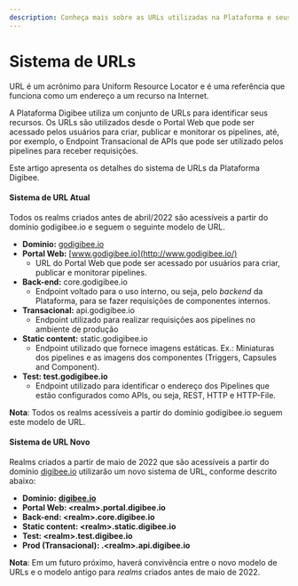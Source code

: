 ```yaml
---
description: Conheça mais sobre as URLs utilizadas na Plataforma e seus usos
---
```


# Sistema de URLs

URL é um acrônimo para Uniform Resource Locator e é uma referência que funciona como um endereço a um recurso na Internet.

A Plataforma Digibee utiliza um conjunto de URLs para identificar seus recursos. Os URLs são utilizados desde o Portal Web que pode ser acessado pelos usuários para criar, publicar e monitorar os pipelines, até, por exemplo, o Endpoint Transacional de APIs que pode ser utilizado pelos pipelines para receber requisições.

Este artigo apresenta os detalhes do sistema de URLs da Plataforma Digibee.

#### **Sistema de URL Atual** <a href="#h_dfbf424bac" id="h_dfbf424bac"></a>

Todos os realms criados antes de abril/2022 são acessíveis a partir do domínio godigibee.io e seguem o seguinte modelo de URL.

* **Dominio:** [godigibee.io](http://www.godigibee.io/)
* **Portal Web:** [www.godigibee.io](http://www.godigibee.io/)
  * URL do Portal Web que pode ser acessado por usuários para criar, publicar e monitorar pipelines.
* **Back-end:** core.godigibee.io
  * Endpoint voltado para o uso interno, ou seja, pelo _backend_ da Plataforma, para se fazer requisições de componentes internos.
* **Transacional:** api.godigibee.io
  * Endpoint utilizado para realizar requisições aos pipelines no ambiente de produção
* **Static content:** static.godigibee.io
  * Endpoint utilizado que fornece imagens estáticas. Ex.: Miniaturas dos pipelines e as imagens dos componentes (Triggers, Capsules and Component).
* **Test: test.godigibee.io**
  * Endpoint utilizado para identificar o endereço dos Pipelines que estão configurados como APIs, ou seja, REST, HTTP e HTTP-File.

**Nota**: Todos os realms acessíveis a partir do domínio godigibee.io seguem este modelo de URL.

#### **Sistema de URL Novo** <a href="#h_32f30180cf" id="h_32f30180cf"></a>

Realms criados a partir de maio de 2022 que são acessíveis a partir do domínio [digibee.io](http://digibee.io/) utilizarão um novo sistema de URL, conforme descrito abaixo:

* **Dominio:** [**digibee.io**](http://www.godigibee.io/)
* **Portal Web: \<realm>.portal.digibee.io**
* **Back-end: \<realm>.core.digibee.io**
* **Static content: \<realm>.static.digibee.io**
* **Test: \<realm>.test.digibee.io**
* **Prod (Transacional): .\<realm>.api.digibee.io**

**Nota**: Em um futuro próximo, haverá convivência entre o novo modelo de URLs e o modelo antigo para _realms_ criados antes de maio de 2022.
